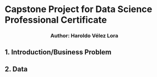 # Capstone Project for Data Science Professional Certificate
### <p align="center"> Author: Haroldo Vélez Lora</p>


## 1. Introduction/Business Problem
## 2. Data


